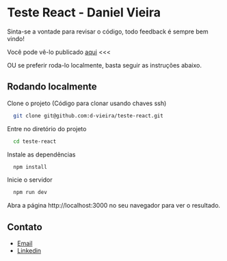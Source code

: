 
# Teste React - Daniel Vieira

Sinta-se a vontade para revisar o código, todo feedback é sempre bem vindo!

Você pode vê-lo publicado [aqui](https://teste-react-eta.vercel.app/) <<<

OU se preferir roda-lo localmente, basta seguir as instruções abaixo.

## Rodando localmente

Clone o projeto (Código para clonar usando chaves ssh)

```bash
  git clone git@github.com:d-vieira/teste-react.git
```

Entre no diretório do projeto

```bash
  cd teste-react
```

Instale as dependências

```bash
  npm install
```

Inicie o servidor

```bash
  npm run dev
```

Abra a página http://localhost:3000 no seu navegador para ver o resultado.


## Contato 
- [Email](mailto:dann-vieira@hotmail.com)
- [Linkedin](https://www.linkedin.com/in/daniel-vieira-martins/)


